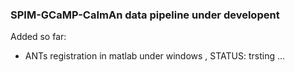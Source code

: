 ### SPIM-GCaMP-CaImAn data pipeline under developent
Added so far:
+ ANTs registration in matlab under windows , STATUS: trsting ...

